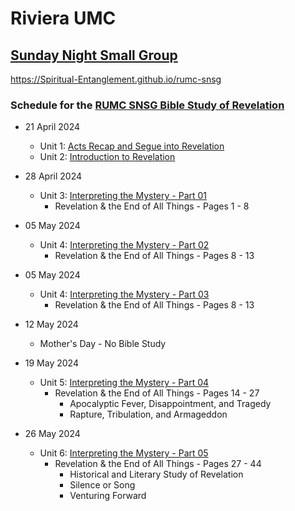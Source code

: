 # Riviera UMC
## [Sunday Night Small Group](/README.md)
https://Spiritual-Entanglement.github.io/rumc-snsg

### Schedule for the [RUMC SNSG Bible Study of Revelation](/Revelation/README.md)
- 21 April 2024
  - Unit 1: [Acts Recap and Segue into Revelation](/Revelation/01-ActsRecap-Seque2Revelation.md)
  - Unit 2: [Introduction to Revelation](/Revelation/02-Rev-Introduction.md)

- 28 April 2024
  - Unit 3: [Interpreting the Mystery - Part 01](/Revelation/03-InterpretingTheMystery-Part01.md)
    - Revelation & the End of All Things - Pages 1 - 8

- 05 May 2024
  - Unit 4: [Interpreting the Mystery - Part 02](/Revelation/04-InterpretingTheMystery-Part02.md)
    - Revelation & the End of All Things - Pages 8 - 13

- 05 May 2024
  - Unit 4: [Interpreting the Mystery - Part 03](/Revelation/05-InterpretingTheMystery-Part03.md)
    - Revelation & the End of All Things - Pages 8 - 13

- 12 May 2024
  - Mother's Day - No Bible Study

- 19 May 2024
  - Unit 5: [Interpreting the Mystery - Part 04](/Revelation/06-InterpretingTheMystery-Part04.md)
    - Revelation & the End of All Things - Pages 14 - 27
	  - Apocalyptic Fever, Disappointment, and Tragedy
	  - Rapture, Tribulation, and Armageddon

- 26 May 2024
  - Unit 6: [Interpreting the Mystery - Part 05](/Revelation/07-InterpretingTheMystery-Part05.md)
    - Revelation & the End of All Things - Pages 27 - 44
	  - Historical and Literary Study of Revelation
	  - Silence or Song
	  - Venturing Forward
